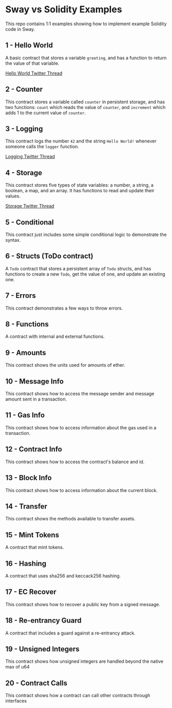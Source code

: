 # Sway vs Solidity Examples

This repo contains 1:1 examples showing how to implement example Solidity code in Sway.

## 1 - Hello World

A basic contract that stores a variable `greeting`, and has a function to return the value of that variable.

[Hello World Twitter Thread](https://twitter.com/schwartzswartz/status/1617902570630156294)

## 2 - Counter

This contract stores a variable called `counter` in persistent storage, and has two functions: `count` which reads the value of `counter`, and `increment` which adds 1 to the current value of `counter`.

## 3 - Logging

This contract logs the number `42` and the string `Hello World!` whenever someone calls the `logger` function.

[Logging Twitter Thread](https://twitter.com/SwayLang/status/1620077543322947584)

## 4 - Storage

This contract stores five types of state variables: a number, a string, a boolean, a map, and an array. It has functions to read and update their values.

[Storage Twitter Thread](https://twitter.com/schwartzswartz/status/1621166627093094400)

## 5 - Conditional

This contract just includes some simple conditional logic to demonstrate the syntax.

## 6 - Structs (ToDo contract)

A `Todo` contract that stores a persistent array of `Todo` structs, and has functions to create a new `Todo`, get the value of one, and update an existing one.

## 7 - Errors

This contract demonstrates a few ways to throw errors.

## 8 - Functions

A contract with internal and external functions.

## 9 - Amounts

This contract shows the units used for amounts of ether.

## 10 - Message Info

This contract shows how to access the message sender and message amount sent in a transaction.

## 11 - Gas Info

This contract shows how to access information about the gas used in a transaction.

## 12 - Contract Info

This contract shows how to access the contract's balance and id.

## 13 - Block Info

This contract shows how to access information about the current block.

## 14 - Transfer

This contract shows the methods available to transfer assets.

## 15 - Mint Tokens

A contract that mint tokens.

## 16 - Hashing

A contract that uses sha256 and keccack256 hashing.

## 17 - EC Recover

This contract shows how to recover a public key from a signed message.

## 18 - Re-entrancy Guard

A contract that includes a guard against a re-entrancy attack.

## 19 - Unsigned Integers

This contract shows how unsigned integers are handled beyond the native max of u64

## 20 - Contract Calls

This contract shows how a contract can call other contracts through interfaces
